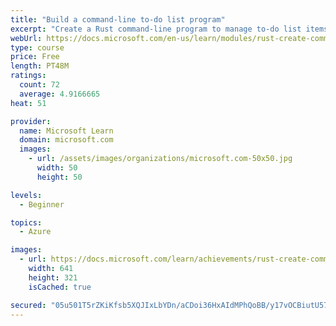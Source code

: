 ```yaml
---
title: "Build a command-line to-do list program"
excerpt: "Create a Rust command-line program to manage to-do list items."
webUrl: https://docs.microsoft.com/en-us/learn/modules/rust-create-command-line-program/
type: course
price: Free
length: PT48M
ratings:
  count: 72
  average: 4.9166665
heat: 51

provider:
  name: Microsoft Learn
  domain: microsoft.com
  images:
    - url: /assets/images/organizations/microsoft.com-50x50.jpg
      width: 50
      height: 50

levels:
  - Beginner

topics:
  - Azure

images:
  - url: https://docs.microsoft.com/learn/achievements/rust-create-command-line-program-social.png
    width: 641
    height: 321
    isCached: true

secured: "05u501T5rZKiKfsb5XQJIxLbYDn/aCDoi36HxAIdMPhQoBB/y17vOCBiutU57EpTBFt8dpQIpko6jn+nalVwXBW5nDXZcSL650pVKwRA9khGdmK92KKj5ODlXU7VEEpLo32zuEJ35adx7K/wW12Hf8Q8yCkv0cTbwTYFFpXNmERLvy2buWQbYbHLKLnVHYEu6Iqv86QZMREkvw32Ys1MnysuSR/zg3J/OwV/Fb5cI8kCfs5AGBe53gJmTemc02O7D401YaAGD7E4Y3UxkegSZp3mBgouqosLsLR0h64hihgS8AG0CVG8DjVRy+QQtsXjf+X0+2YG7FBjAL9znS6KhXB3VmgmxRH4d+/FNTO7R2ZTv3B7QPNAsLQnmg0uq+c+GbhP2u7/1Y/0hfvUnLJQWSrIYOsaKTQokgwIE57LgB4=;81ydXr202jRXTPNIoTI8Fw=="
---
```


